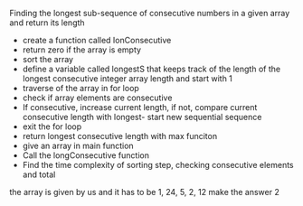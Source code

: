 Finding the longest sub-sequence of consecutive numbers in a given array and return its length
- create a function called IonConsecutive
- return zero if the array is empty
- sort the array
- define a variable called longestS that keeps track of the length of the longest consecutive integer array length and start with 1
- traverse of the array in for loop
- check if array elements are consecutive
- If consecutive, increase current length, if not, compare current consecutive length with longest- start new sequential sequence
- exit the for loop
- return longest consecutive length with max funciton
- give an array in main function
- Call the longConsecutive function
- Find the time complexity of sorting step, checking consecutive elements and total

the array is given by us and it has to be 1, 24, 5, 2, 12
make the answer 2